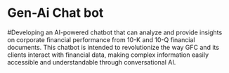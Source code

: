# Gen-Ai Chat bot 
#Developing an AI-powered chatbot that can analyze and provide insights on corporate financial performance from 10-K and 10-Q financial documents. This chatbot is intended to revolutionize the way GFC and its clients interact with financial data, making complex information easily accessible and understandable through conversational AI.
